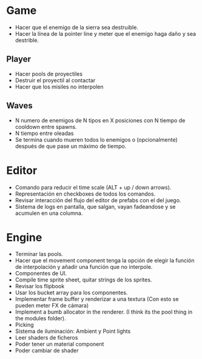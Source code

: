 # Game
- Hacer que el enemigo de la sierra sea destruible.
- Hacer la línea de la pointer line y meter que el enemigo haga daño y sea destrible.

## Player
- Hacer pools de proyectiles
- Destruir el proyectil al contactar
- Hacer que los misiles no interpolen 

## Waves

- N numero de enemigos de N tipos en X posiciones con N tiempo de cooldown entre spawns.
- N tiempo entre oleadas
- Se termina cuando mueren todos lo enemigos o (opcionalmente) después de que pase un máximo de tiempo.

# Editor
- Comando para reducir el time scale (ALT + up / down arrows).
- Representación en checkboxes de todos los comandos.
- Revisar interacción del flujo del editor de prefabs con el del juego.
- Sistema de logs en pantalla, que salgan, vayan fadeandose y se acumulen en una columna.

# Engine
- Terminar las pools.
- Hacer que el movement component tenga la opción de elegir la función de interpolación y añadir una función que no interpole.
- Componentes de UI.
- Compile time sprite sheet, quitar strings de los sprites.
- Revisar los flipbook
- Usar los bucket array para los componentes.
- Implementar frame buffer y renderizar a una textura (Con esto se pueden meter FX de cámara)
- Implement a bumb allocator in the renderer. (I think its the pool thing in the modules folder).
- Picking
- Sistema de iluminación: Ambient y Point lights
- Leer shaders de ficheros
- Poder tener un material component
- Poder cambiar de shader